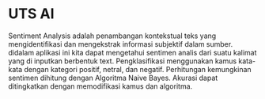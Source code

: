 # UTS AI
Sentiment Analysis adalah penambangan kontekstual teks yang mengidentifikasi dan mengekstrak informasi subjektif dalam sumber. didalam aplikasi ini kita dapat mengetahui sentimen analis dari suatu kalimat yang di inputkan berbentuk text.
Pengklasifikasi menggunakan kamus kata-kata dengan kategori positif, netral, dan negatif. Perhitungan kemungkinan sentimen dihitung dengan Algoritma Naive Bayes. Akurasi dapat ditingkatkan dengan memodifikasi kamus dan algoritma.
